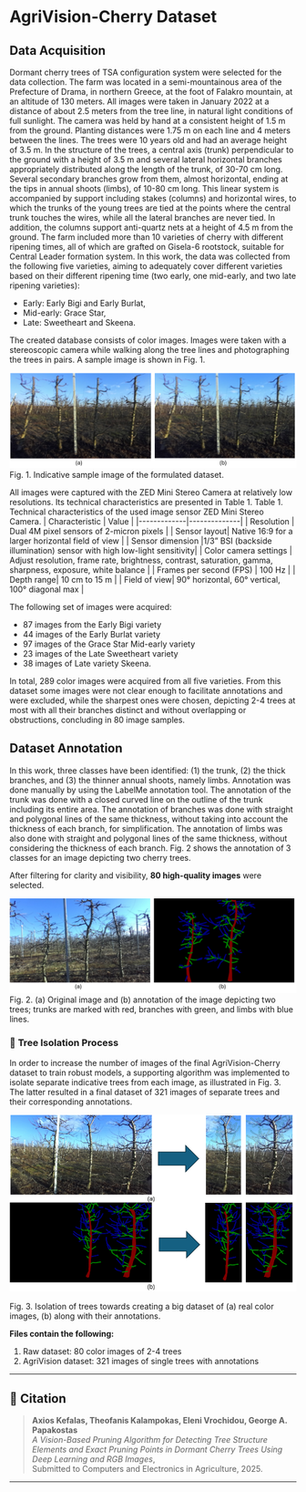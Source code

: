 # AgriVision-Cherry Dataset

## Data Acquisition
  Dormant cherry trees of TSA configuration system were selected for the data collection. The farm was located in a semi-mountainous area of the Prefecture of Drama, in northern Greece, at the foot of Falakro mountain, at an altitude of 130 meters. All images were taken in January 2022 at a distance of about 2.5 meters from the tree line, in natural light conditions of full sunlight. The camera was held by hand at a consistent height of 1.5 m from the ground. Planting distances were 1.75 m on each line and 4 meters between the lines. The trees were 10 years old and had an average height of 3.5 m.
  In the structure of the trees, a central axis (trunk) perpendicular to the ground with a height of 3.5 m and several lateral horizontal branches appropriately distributed along the length of the trunk, of 30-70 cm long. Several secondary branches grow from them, almost horizontal, ending at the tips in annual shoots (limbs), of 10-80 cm long.
This linear system is accompanied by support including stakes (columns) and horizontal wires, to which the trunks of the young trees are tied at the points where the central trunk touches the wires, while all the lateral branches are never tied. In addition, the columns support anti-quartz nets at a height of 4.5 m from the ground.
  The farm included more than 10 varieties of cherry with different ripening times, all of which are grafted on Gisela-6 rootstock, suitable for Central Leader formation system. In this work, the data was collected from the following five varieties, aiming to adequately cover different varieties based on their different ripening time (two early, one mid-early, and two late ripening varieties): 

- Early: Early Bigi and Early Burlat, 
-	Mid-early: Grace Star, 
-	Late: Sweetheart and Skeena.

The created database consists of color images. Images were taken with a stereoscopic camera while walking along the tree lines and photographing the trees in pairs. A sample image is shown in Fig. 1.

![AgriVision-Cherry](media/Fig1.png)
Fig. 1. Indicative sample image of the formulated dataset. 

All images were captured with the ZED Mini Stereo Camera at relatively low resolutions. Its technical characteristics are presented in Table 1. 
Table 1. Technical characteristics of the used image sensor ZED Mini Stereo Camera. 
| Characteristic      | Value |
|-------------|--------------|
| Resolution  | Dual 4M pixel sensors of 2-micron pixels           |
| Sensor layout| Native 16:9 for a larger horizontal field of view |
| Sensor dimension  |1/3” BSI (backside illumination) sensor with high low-light sensitivity|
| Color camera settings  | Adjust resolution, frame rate, brightness, contrast, saturation, gamma, sharpness, exposure, white balance          |
| Frames per second (FPS)      | 100 Hz |
| Depth range| 10 cm to 15 m |
| Field of view| 90° horizontal, 60° vertical, 100° diagonal max |

The following set of images were acquired:
-	87 images from the Early Bigi variety
-	44 images of the Early Burlat variety
-	97 images of the Grace Star Mid-early variety
-	23 images of the Late Sweetheart variety
-	38 images of Late variety Skeena.

In total, 289 color images were acquired from all five varieties. From this dataset some images were not clear enough to facilitate annotations and were excluded, while the sharpest ones were chosen, depicting 2-4 trees at most with all their branches distinct and without overlapping or obstructions, concluding in 80 image samples.

## Dataset Annotation
In this work, three classes have been identified: (1) the trunk, (2) the thick branches, and (3) the thinner annual shoots, namely limbs. Annotation was done manually by using the LabelMe annotation tool. The annotation of the trunk was done with a closed curved line on the outline of the trunk including its entire area. The annotation of branches was done with straight and polygonal lines of the same thickness, without taking into account the thickness of each branch, for simplification. The annotation of limbs was also done with straight and polygonal lines of the same thickness, without considering the thickness of each branch. Fig. 2 shows the annotation of 3 classes for an image depicting two cherry trees.


After filtering for clarity and visibility, **80 high-quality images** were selected.

![AgriVision-Cherry](media/Fig2.png)
Fig. 2. (a) Original image and (b) annotation of the image depicting two trees; trunks are marked with red, branches with green, and limbs with blue lines. 

### 📌 **Tree Isolation Process**
In order to increase the number of images of the final AgriVision-Cherry dataset to train robust models, a supporting algorithm was implemented to isolate separate indicative trees from each image, as illustrated in Fig. 3. The latter resulted in a final dataset of 321 images of separate trees and their corresponding annotations.

![AgriVision-Cherry](media/Fig3.png)

Fig. 3. Isolation of trees towards creating a big dataset of (a) real color images, (b) along with their annotations.

**Files contain the following:**
1.	Raw dataset: 80 color images of 2-4 trees
2.	AgriVision dataset: 321 images of single trees with annotations

---

## 📜 Citation

> **Axios Kefalas, Theofanis Kalampokas, Eleni Vrochidou, George A. Papakostas**  
> *A Vision-Based Pruning Algorithm for Detecting Tree Structure Elements and Exact Pruning Points in Dormant Cherry Trees Using Deep Learning and RGB Images*,  
> Submitted to Computers and Electronics in Agriculture, 2025.

---
